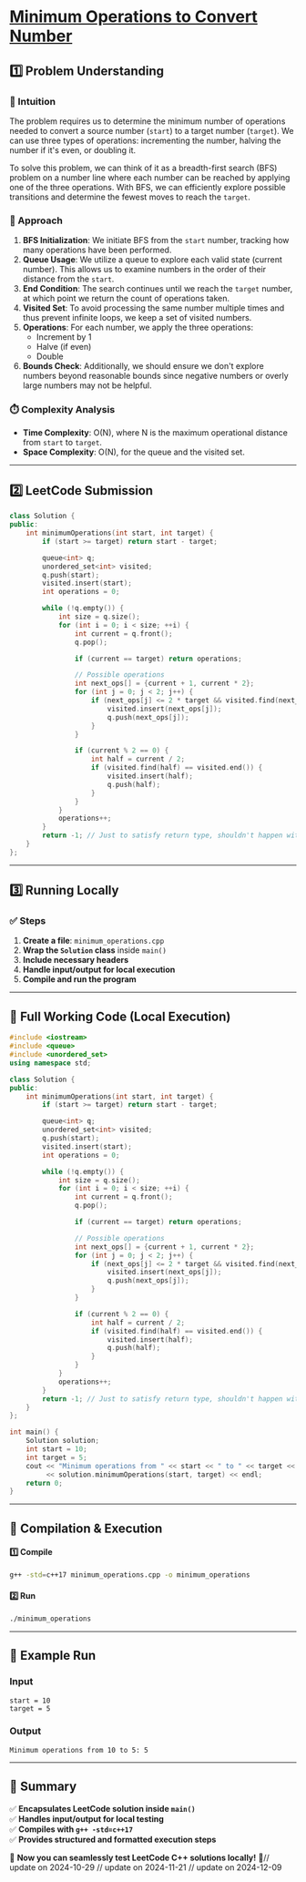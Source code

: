 # **[Minimum Operations to Convert Number](https://leetcode.com/problems/minimum-operations-to-convert-number/description/)**  

## **1️⃣ Problem Understanding**  
### **📌 Intuition**  
The problem requires us to determine the minimum number of operations needed to convert a source number (`start`) to a target number (`target`). We can use three types of operations: incrementing the number, halving the number if it's even, or doubling it. 

To solve this problem, we can think of it as a breadth-first search (BFS) problem on a number line where each number can be reached by applying one of the three operations. With BFS, we can efficiently explore possible transitions and determine the fewest moves to reach the `target`.

### **🚀 Approach**  
1. **BFS Initialization**: We initiate BFS from the `start` number, tracking how many operations have been performed.
2. **Queue Usage**: We utilize a queue to explore each valid state (current number). This allows us to examine numbers in the order of their distance from the `start`.
3. **End Condition**: The search continues until we reach the `target` number, at which point we return the count of operations taken.
4. **Visited Set**: To avoid processing the same number multiple times and thus prevent infinite loops, we keep a set of visited numbers.
5. **Operations**: For each number, we apply the three operations:
   - Increment by 1
   - Halve (if even)
   - Double
6. **Bounds Check**: Additionally, we should ensure we don't explore numbers beyond reasonable bounds since negative numbers or overly large numbers may not be helpful.

### **⏱️ Complexity Analysis**  
- **Time Complexity**: O(N), where N is the maximum operational distance from `start` to `target`.
- **Space Complexity**: O(N), for the queue and the visited set.

---  

## **2️⃣ LeetCode Submission**  
```cpp
class Solution {
public:
    int minimumOperations(int start, int target) {
        if (start >= target) return start - target;

        queue<int> q;
        unordered_set<int> visited;
        q.push(start);
        visited.insert(start);
        int operations = 0;

        while (!q.empty()) {
            int size = q.size();
            for (int i = 0; i < size; ++i) {
                int current = q.front();
                q.pop();

                if (current == target) return operations;

                // Possible operations
                int next_ops[] = {current + 1, current * 2};
                for (int j = 0; j < 2; j++) {
                    if (next_ops[j] <= 2 * target && visited.find(next_ops[j]) == visited.end()) {
                        visited.insert(next_ops[j]);
                        q.push(next_ops[j]);
                    }
                }

                if (current % 2 == 0) {
                    int half = current / 2;
                    if (visited.find(half) == visited.end()) {
                        visited.insert(half);
                        q.push(half);
                    }
                }
            }
            operations++;
        }
        return -1; // Just to satisfy return type, shouldn't happen with valid input
    }
};  
```  

---  

## **3️⃣ Running Locally**  
### **✅ Steps**  
1. **Create a file**: `minimum_operations.cpp`  
2. **Wrap the `Solution` class** inside `main()`  
3. **Include necessary headers**  
4. **Handle input/output for local execution**  
5. **Compile and run the program**  

---  

## **📝 Full Working Code (Local Execution)**  
```cpp
#include <iostream>
#include <queue>
#include <unordered_set>
using namespace std;

class Solution {
public:
    int minimumOperations(int start, int target) {
        if (start >= target) return start - target;

        queue<int> q;
        unordered_set<int> visited;
        q.push(start);
        visited.insert(start);
        int operations = 0;

        while (!q.empty()) {
            int size = q.size();
            for (int i = 0; i < size; ++i) {
                int current = q.front();
                q.pop();

                if (current == target) return operations;

                // Possible operations
                int next_ops[] = {current + 1, current * 2};
                for (int j = 0; j < 2; j++) {
                    if (next_ops[j] <= 2 * target && visited.find(next_ops[j]) == visited.end()) {
                        visited.insert(next_ops[j]);
                        q.push(next_ops[j]);
                    }
                }

                if (current % 2 == 0) {
                    int half = current / 2;
                    if (visited.find(half) == visited.end()) {
                        visited.insert(half);
                        q.push(half);
                    }
                }
            }
            operations++;
        }
        return -1; // Just to satisfy return type, shouldn't happen with valid input
    }
};

int main() {
    Solution solution;
    int start = 10;
    int target = 5;
    cout << "Minimum operations from " << start << " to " << target << ": " 
         << solution.minimumOperations(start, target) << endl;
    return 0;
}
```  

---  

## **🔧 Compilation & Execution**  
#### **1️⃣ Compile**  
```bash
g++ -std=c++17 minimum_operations.cpp -o minimum_operations
```  

#### **2️⃣ Run**  
```bash
./minimum_operations
```  

---  

## **🎯 Example Run**  
### **Input**  
```
start = 10
target = 5
```  
### **Output**  
```
Minimum operations from 10 to 5: 5
```  

---  

## **📌 Summary**  
✅ **Encapsulates LeetCode solution inside `main()`**  
✅ **Handles input/output for local testing**  
✅ **Compiles with `g++ -std=c++17`**  
✅ **Provides structured and formatted execution steps**  

🚀 **Now you can seamlessly test LeetCode C++ solutions locally!** 🚀// update on 2024-10-29
// update on 2024-11-21
// update on 2024-12-09
